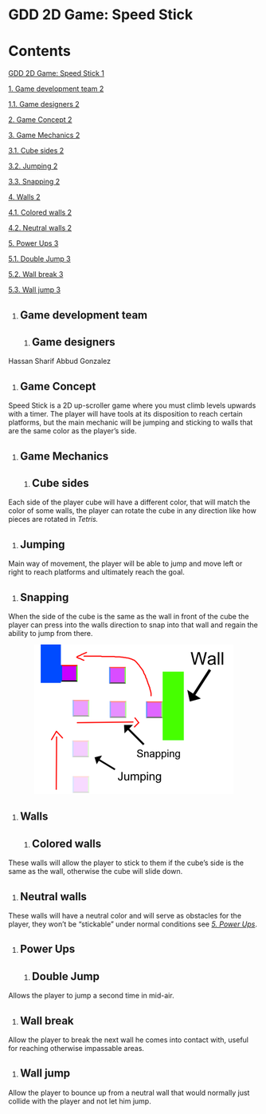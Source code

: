 # <a name="_toc198658428"></a>GDD 2D Game: Speed Stick
# Contents
[GDD 2D Game: Speed Stick	1](#_toc198658428)

[1.	Game development team	2](#_toc198658429)

[1.1.	Game designers	2](#_toc198658430)

[2.	Game Concept	2](#_toc198658431)

[3.	Game Mechanics	2](#_toc198658432)

[3.1.	Cube sides	2](#_toc198658433)

[3.2.	Jumping	2](#_toc198658434)

[3.3.	Snapping	2](#_toc198658435)

[4.	Walls	2](#_toc198658436)

[4.1.	Colored walls	2](#_toc198658437)

[4.2.	Neutral walls	2](#_toc198658438)

[5.	Power Ups	3](#_toc198658439)

[5.1.	Double Jump	3](#_toc198658440)

[5.2.	Wall break	3](#_toc198658441)

[5.3.	Wall jump	3](#_toc198658442)




1. ## <a name="_toc198658429"></a>Game development team
   1. ## <a name="_toc198658430"></a>Game designers	
Hassan Sharif Abbud Gonzalez

1. ## <a name="_toc198658431"></a>Game Concept
Speed Stick is a 2D up-scroller game where you must climb levels upwards with a timer. The player will have tools at its disposition to reach certain platforms, but the main mechanic will be jumping and sticking to walls that are the same color as the player’s side.

1. ## <a name="_toc198658432"></a>Game Mechanics
   1. ## <a name="_toc198658433"></a>Cube sides
Each side of the player cube will have a different color, that will match the color of some walls, the player can rotate the cube in any direction like how pieces are rotated in *Tetris.*
1. ## <a name="_toc198658434"></a>Jumping
Main way of movement, the player will be able to jump and move left or right to reach platforms and ultimately reach the goal.
1. ## <a name="_toc198658435"></a>Snapping
When the side of the cube is the same as the wall in front of the cube the player can press into the walls direction to snap into that wall and regain the ability to jump from there.

<div align="center">
  <img src="Images/github-Concept-SpeedStick.png" alt="Concept art of Speed Stick" width="400"/>
</div>

1. ## <a name="_toc198658436"></a>Walls
   1. ## <a name="_toc198658437"></a>Colored walls
These walls will allow the player to stick to them if the cube’s side is the same as the wall, otherwise the cube will slide down.
1. ## <a name="_toc198658438"></a>Neutral walls
These walls will have a neutral color and will serve as obstacles for the player, they won’t be “stickable” under normal conditions see [*5. Power Ups*](#_power_ups).

1. ## <a name="_power_ups"></a><a name="_toc198658439"></a>Power Ups
   1. ## <a name="_toc198658440"></a>Double Jump
Allows the player to jump a second time in mid-air.
1. ## <a name="_toc198658441"></a>Wall break
Allow the player to break the next wall he comes into contact with, useful for reaching otherwise impassable areas.
1. ## <a name="_toc198658442"></a>Wall jump
Allow the player to bounce up from a neutral wall that would normally just collide with the player and not let him jump.



